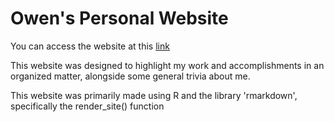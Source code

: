 # Owen's Personal Website

You can access the website at this [link](https://owen-hy.github.io/personal-web/)

This website was designed to highlight my work and accomplishments in an organized matter, alongside some general trivia about me. 

This website was primarily made using R and the library 'rmarkdown', specifically the render_site() function
